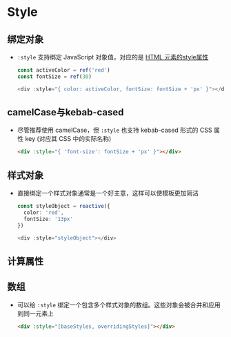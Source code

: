 # Style

## 绑定对象

- `:style` 支持绑定 JavaScript 对象值，对应的是 [HTML 元素的](https://developer.mozilla.org/en-US/docs/Web/API/HTMLElement/style "HTML 元素的 ")[style](https://developer.mozilla.org/en-US/docs/Web/API/HTMLElement/style "style")[属性](https://developer.mozilla.org/en-US/docs/Web/API/HTMLElement/style " 属性")

    ```ts
    const activeColor = ref('red')
    const fontSize = ref(30)

    <div :style="{ color: activeColor, fontSize: fontSize + 'px' }"></div>

    ```

## camelCase与kebab-cased&#x20;

- 尽管推荐使用 camelCase，但 `:style` 也支持 kebab-cased 形式的 CSS 属性 key (对应其 CSS 中的实际名称)

    ```html
    <div :style="{ 'font-size': fontSize + 'px' }"></div>
    ```

## 样式对象

- 直接绑定一个样式对象通常是一个好主意，这样可以使模板更加简洁

    ```ts
    const styleObject = reactive({
      color: 'red',
      fontSize: '13px'
    })

    <div :style="styleObject"></div>

    ```

## 计算属性

## 数组

- 可以给 `:style` 绑定一个包含多个样式对象的数组。这些对象会被合并和应用到同一元素上

    ```html
    <div :style="[baseStyles, overridingStyles]"></div>
    ```
